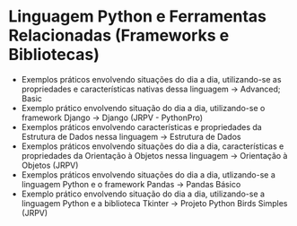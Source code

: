 # Linguagem Python e Ferramentas Relacionadas (Frameworks e Bibliotecas) 
- Exemplos práticos envolvendo situações do dia a dia, utilizando-se as propriedades e características nativas dessa linguagem -> Advanced; Basic
- Exemplo prático envolvendo situação do dia a dia, utilizando-se o framework Django -> Django (JRPV - PythonPro)
- Exemplos práticos envolvendo características e propriedades da Estrutura de Dados nessa linguagem -> Estrutura de Dados
- Exemplos práticos envolvendo situações do dia a dia, características e propriedades da Orientação à Objetos nessa linguagem -> Orientação à Objetos (JRPV)
- Exemplos práticos envolvendo situações do dia a dia, utlizando-se a linguagem Python e o framework Pandas -> Pandas Básico
- Exemplo prático envolvendo situação do dia a dia, utilizando-se a linguagem Python e a biblioteca Tkinter -> Projeto Python Birds Simples (JRPV)
